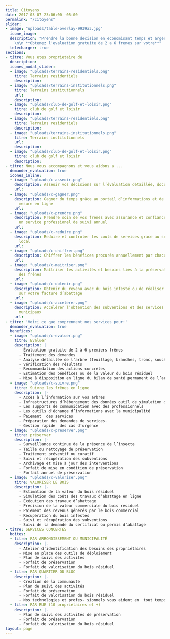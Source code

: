 ```yaml
---
title: Citoyens
date: 2017-03-07 23:06:00 -05:00
permalink: "/citoyens"
slider:
- image: "uploads/table-overlay-9939a3.jpg"
  icone_image: 
  description: "Prendre la bonne decision en economisant temps et argent maintenant!
    \n\n **Obtenez l'evaluation gratuite de 2 a 6 frenes sur votre**"
  telecharger: true
sections:
- titre: Vous etes proprietaire de
  description: 
  icones_modal_slider:
  - image: "uploads/terrains-residentiels.png"
    titre: Terrains residentiels
    description: 
  - image: "uploads/terrains-institutionnels.png"
    titre: Terrains institutionnels
    url: 
    description: 
  - image: "uploads/club-de-golf-et-loisir.png"
    titre: club de golf et loisir
    description: 
  - image: "uploads/terrains-residentiels.png"
    titre: Terrains residentiels
    description: 
  - image: "uploads/terrains-institutionnels.png"
    titre: Terrains institutionnels
    url: 
    description: 
  - image: "uploads/club-de-golf-et-loisir.png"
    titre: club de golf et loisir
    description: 
- titre: Nous vous accompagnons et vous aidons a ...
  demander_evaluation: true
  icones_inline:
  - image: "uploads/c-asseoir.png"
    description: Asseoir vos décisions sur l’évaluation détaillée, documentée et informatisée
    url: 
  - image: "uploads/c-gagner.png"
    description: Gagner du temps grâce au portail d’informations et de services sur
      mesure en ligne
    url: 
  - image: "uploads/c-prendre.png"
    description: Prendre soin de vos frenes avec assurance et confiance en utilisant
      un service professionel de suivi annuel
    url: 
  - image: "uploads/c-reduire.png"
    description: Reduire et controler les couts de services grace au service concerte
      local
    url: 
  - image: "uploads/c-chiffrer.png"
    description: Chiffrer les bénéfices procurés annuellement par chacun des arbres.
    url: 
  - image: "uploads/c-maitriser.png"
    description: Maîtriser les activités et besoins liés à la préservation ou à l’abattage
      des frênes
    url: 
  - image: "uploads/c-obtenir.png"
    description: Obtenir du revenu avec du bois infesté ou de réaliser des économies
      sur votre facture d’abattage
    url: 
  - image: "uploads/c-accelerer.png"
    description: Accélérer l’obtention des subventions et des services de soutien
      municipaux
    url: 
- titre: 'Voici ce que comprennent nos services pour:'
  demander_evaluation: true
  benefices:
  - image: "uploads/c-evaluer.png"
    titre: Evaluer
    description: |
      - Évaluation gratuite de 2 à 6 premiers frênes
      - Traitement des demandes
      - Analyse détaillée de l’arbre (feuillage, branches, tronc, souche)
      - Vérification des résultats
      - Recommandation des actions concrètes
      - Estimation des bénéfices ou de la valeur du bois résiduel
      - Mise à disposition en ligne du bilan de santé permanent de l’arbre
  - image: "uploads/c-suivre.png"
    titre: Suivre les frênes en ligne
    description: |-
      - Accès à l’information sur vos arbres
      - Infrastructures d’hébergement des données outil de simulation des coûtsde service
      - Les supports de communication avec des professionnels
      - Les outils d'échange d’informations avec la municipalité
      - Paiement  des services
      - Préparation des demandes de services.
      - Gestion rapide  des cas d’urgence
  - image: "uploads/c-preserver.png"
    titre: préserver
    description: |-
      - Surveillance continue de la présence de l’insecte
      - Taille ou nettoyage de préservation
      - Traitement préventif ou curatif
      - Suivi et récupération des subventions
      - Archivage et mise à jour des interventions
      - Forfait de mise en condition de préservation
      - Forfait annuel de préservation
  - image: "uploads/c-valoriser.png"
    titre: VALORISER LE BOIS
    description: |-
      - Estimation de la valeur du bois résiduel
      - Simulation des coûts des travaux d’abattage en ligne
      - Exécution des travaux d’abattage
      - Précision de la valeur commerciale du bois résiduel
      - Paiement des revenus générés par le bois commercial
      - Récupération du bois infestés
      - Suivi et récupération des subventions
      - Suivi de la demande du certificat ou permis d’abattage
- titre: SERVICES CONCERTÉS
  boites:
  - titre: PAR ARRONDISSEMENT OU MUNICIPALITÉ
    description: |-
      - Atelier d’identification des besoins des propriétaires
      - Mise en place des outils de déploiement
      - Plan de suivi des activités
      - Forfait de préservation
      - Forfait de valorisation du bois résiduel
  - titre: PAR QUARTIER OU BLOC
    description: |-
      - Création de la communauté
      - Plan de suivi des activités
      - Forfait de préservation
      - Forfait de valorisation du bois résiduel
      - Nos technologies et profes- sionnels vous aident en  tout temps
  - titre: PAR RUE (10 propriétaires et +)
    description: |-
      - Plan de suivi des activités de préservation
      - Forfait de préservation
      - Forfait de valorisation du bois résiduel
layout: page
---
```


